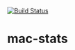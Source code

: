
[![Build Status](https://github.com/laurentbh/mac-stats/workflows/Go/badge.svg)](https://github.com/laurentbh/mac-stats/actions)

# mac-stats
